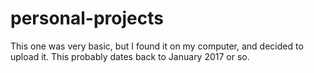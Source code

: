 # personal-projects
This one was very basic, but I found it on my computer, and decided to upload it. This probably dates back to January 2017 or so.
